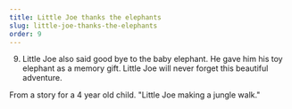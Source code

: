 ```yaml
---
title: Little Joe thanks the elephants
slug: little-joe-thanks-the-elephants
order: 9
---
```


9. Little Joe also said good bye to the baby elephant. He gave him his toy elephant as a memory gift. Little Joe will never forget this beautiful adventure.

From a story for a 4 year old child.
"Little Joe making a jungle walk."
